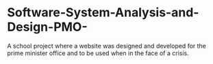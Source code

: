 # Software-System-Analysis-and-Design-PMO-
A school project where a website was designed and developed for the prime minister office and to be used when in the face of a crisis.
